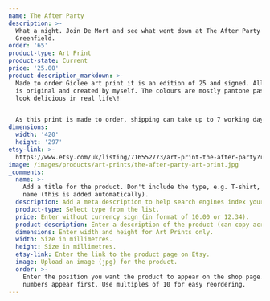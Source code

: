 ```yaml
---
name: The After Party
description: >-
  What a night. Join De Mort and see what went down at The After Party by Fleur
  Greenfield.
order: '65'
product-type: Art Print
product-state: Current
price: '25.00'
product-description_markdown: >-
  Made to order Giclee art print it is an edition of 25 and signed. All artwork
  is original and created by myself. The colours are mostly pantone pastels and
  look delicious in real life\!


  As this print is made to order, shipping can take up to 7 working days.
dimensions:
  width: '420'
  height: '297'
etsy-link: >-
  https://www.etsy.com/uk/listing/716552773/art-print-the-after-party?ref=shop_home_active_7
image: /images/products/art-prints/the-after-party-art-print.jpg
_comments:
  name: >-
    Add a title for the product. Don't include the type, e.g. T-shirt, in the
    name (this is added automatically).
  description: Add a meta description to help search engines index your product.
  product-type: Select type from the list.
  price: Enter without currency sign (in format of 10.00 or 12.34).
  product-description: Enter a description of the product (can copy across from Etsy).
  dimensions: Enter width and height for Art Prints only.
  width: Size in millimetres.
  height: Size in millimetres.
  etsy-link: Enter the link to the product page on Etsy.
  image: Upload an image (jpg) for the product.
  order: >-
    Enter the position you want the product to appear on the shop page. Lower
    numbers appear first. Use multiples of 10 for easy reordering.
---
```


